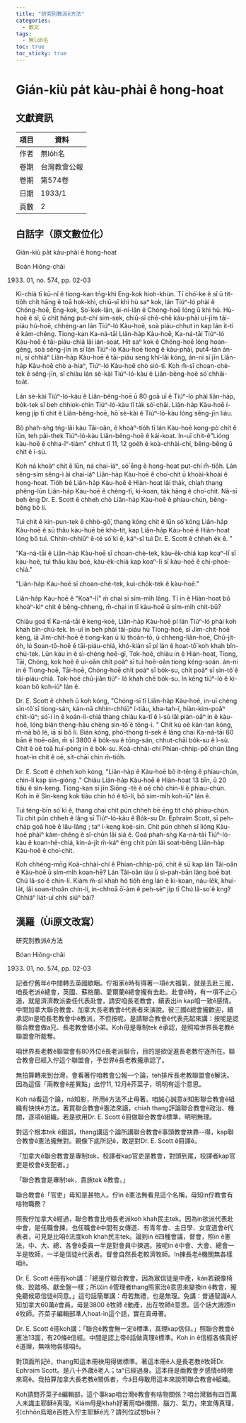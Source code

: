 ```yaml
---
title: "研究別教派ê方法"
categories:
  - 散文
tags:
  - 無lo̍h名
toc: true
toc_sticky: true
---
```


# Gián-kiù pa̍t kàu-phài ê hong-hoat

## 文獻資訊

| 項目 | 資料 |
|---|---|
| 作者 | 無lo̍h名 |
| 卷期 | 台灣教會公報 |
| 卷期 | 第574卷 |
| 日期 | 1933/1 |
| 頁數 | 2 |

## 白話字（原文數位化）

Gián-kiù pa̍t kàu-phài ê hong-hoat

Boán Hiông-châi

1933. 01, no. 574, pp. 02-03

Kì-chiá tī kū-nî ê tiong-kan tńg-khì Eng-kok hioh-khùn. Tī chó͘-ke ê sî ū tit-tio̍h chi̍t hāng ê toā hok-khì, chiū-sī khì hù saⁿ kok, lán Tiúⁿ-ló phài ê Chóng-hoē, Eng-kok, So͘-kek-lân, ài-ní-lân ê Chóng-hoē lóng ū khì hù. Hù-hoē ê sî, ū chi̍t hāng put-chí sim-sek, chiū-sī chē-chē kàu-phài uí-jīm tāi-piáu hù-hoē, chhéng-an lán Tiúⁿ-ló Kàu-hoē, soà piáu-chhut in kap lán it-tì ê kám-chêng. Tiong-kan Ka-ná-tāi Liân-ha̍p Kàu-hoē, Ka-ná-tāi Tiúⁿ-ló Kàu-hoē ê tāi-piáu-chiá lâi ián-soat. Hit saⁿ kok ê Chóng-hoē lóng hoan-gêng, soà sêng-jīn in sī lán Tiúⁿ-ló Kàu-hoē tiong ê kàu-phài, put4-tān án-ni, sī chhiáⁿ Liân-ha̍p Kàu-hoē ê tāi-piáu seng khí-lâi kóng, án-ni sī jīn Liân-ha̍p Kàu-hoē chò a-hiaⁿ, Tiúⁿ-ló Kàu-hoē chò sió-tī. Koh m̄-sī choan-chè-tek ê sêng-jīn, sī chiàu lán sè-kài Tiúⁿ-ló-kàu ê Liân-bêng-hoē só͘ chhâi-toa̍t.

Lán sè-kài Tiúⁿ-ló-kàu ê Liân-bêng-hoē ū 80 goā uī ê Tiúⁿ-ló phài liân-ha̍p, bo̍k-tek sī beh chhiok-chìn Tiúⁿ-ló-kàu tī ta̍k só͘-chāi. Liân-ha̍p Kàu-hoē í-keng ji̍p tī chit ê Liân-bêng-hoē, hō͘ sè-kài ê Tiúⁿ-ló-kàu lóng sêng-jīn liáu.

Bô phah-sǹg tńg-lâi kàu Tâi-oân, ē khoàⁿ-tio̍h tī lán Kàu-hoē kong-pò chi̍t ê lūn, teh pâi-thek Tiúⁿ-ló-kàu Liân-bêng-hoē ê kái-koat. In-uī chit-ê"Lióng kàu-hoē ê chha-īⁿ-tiám" chhut tī 11, 12 goe̍h ê koà-chhài-chí, bêng-bêng ū chit ê ì-sù.

Koh ná khoàⁿ chit ê lūn, ná chai-iáⁿ, só͘ ēng ê hong-hoat put-chí m̄-tio̍h. Lán sêng-sim sêng-ì ài chai-iáⁿ Liân-ha̍p Kàu-hoē ê cho͘-chit ū khoài-khoài ê hong-hoat. Tio̍h bé Liân-ha̍p Kàu-hoē ê Hiàn-hoat lâi tha̍k, chiah thang phêng-lūn Liân-ha̍p Kàu-hoē ê chèng-tī, ki-koan, ta̍k hāng ê cho͘-chit. Nā-sī beh ēng Dr. E. Scott ê chheh chò Liân-ha̍p Kàu-hoē ê phiau-chún, bêng-bêng bô lí.

Tuì chit ê kin-pun-tek ê chhò-gō͘, thang kóng chit ê lūn só͘ kóng Liân-ha̍p Kàu-hoē ê sū thâu kàu-huē bē khò-tit, kap Liân-ha̍p Kàu-hoē ê Hiàn-hoat lóng bô tuì. Chhin-chhiūⁿ ē-té só͘ kì ê, káⁿ-sī tuì Dr. E. Scott ê chheh e̍k ê. "

"Ka-ná-tāi ê Liân-ha̍p Kàu-hoē sī choan-chè-tek, kàu-e̍k-chiá kap koaⁿ-lī sī kàu-hoē, tuì thâu kàu boé, kàu-e̍k-chiá kap koaⁿ-lī sī kàu-hoē ê chi-phoè-chiá."

"Liân-ha̍p Kàu-hoē sī choan-chè-tek, kuì-cho̍k-tek ê kàu-hoē."

Liân-ha̍p Kàu-hoē ê "Koaⁿ-lī" m̄ chai sī sím-mi̍h lâng. Tī in ê Hiàn-hoat bô khoàⁿ-kìⁿ chit ê bêng-chheng, m̄-chai in tī kàu-hoē ū sím-mi̍h chit-bū?

Chiàu goá tī Ka-ná-tāi ê keng-koè, Liân-ha̍p Kàu-hoē pí lán Tiúⁿ-ló phài koh khah bîn-chú-tek. In-uī in beh phài tāi-piáu hù Tiong-hoē, sī Jim-chit-hoē kéng, iā Jim-chit-hoē ê tiong-kan ū lú thoân-tō, ū chheng-liân-hoē, Chú-ji̍t-o̍h, lú Soan-tō-hoē ê tāi-piáu-chiá, khó-kiàn sī pí lán ê hoat-tō͘ koh khah bîn-chú-tek. Lūn kàu in ê sì-chéng hoē-gī, Tok-hoē, chiàu in ê Hiàn-hoat, Tiong, Tāi, Chóng, kok hoē ê uí-oân chi̍t poàⁿ sī tuì hoē-oân tiong kéng-soán. án-ni in ê Tiong-hoē, Tāi-hoē, Chóng-hoē chi̍t poàⁿ sī bo̍k-su, chi̍t poàⁿ sī sìn-tô͘ ê tāi-piáu-chiá. Tok-hoē chū-jiân tiúⁿ- ló khah chē bo̍k-su. In kéng tiúⁿ-ló ê ki-koan bô koh-iūⁿ lán ê.

Dr. E. Scott ê chheh ū koh kóng, "Chóng-sī tī Liân-ha̍p Kàu-hoē, in-uī chèng sìn-tô͘ sī tiong-sán, kán-nā chhin-chhiūⁿ í-tiâu, kha-tah-í, hiàn-kim-poâⁿ chi̍t-iūⁿ; só͘-í in ê koán-lí-chiá thang chiàu ka-tī ê ì-sù lâi piàn-oāⁿ in ê kàu-hoē, lóng bián thèng-hāu chèng sìn-tô͘ ê tông-ì. " Chit kù oē kán-tan kóng, m̄-nā bô lé, iā sī bô lí. Bián kóng, phó͘-thong tì-sek ê lâng chai Ka-ná-tāi 60 bān ê hoē-oân, m̄ sī 3800 ê bo̍k-su ê tōng-sán, chhut-chāi bo̍k-su ê ì-sù. Chit ê oē toā huí-pòng in ê bo̍k-su. Koà-chhài-chí Phian-chhip-pō͘ chún lâng hoat-ìn chit ê oē, si̍t-chāi chin m̄-tio̍h.

Dr. E. Scott ê chheh koh kóng, "Liân-ha̍p ê Kàu-hoē bô it-tēng ê phiau-chún, chin-lí kap sìn-gióng ." Chiàu Liân-ha̍p Kàu-hoē ê Hiàn-hoat 13 bīn, ū 20 tiâu ê sìn-keng. Tiong-kan sī jīn Siōng -tè ê oē chò chin-lí ê phiau-chún. Koh in ê Sìn-keng kok tiâu chin hó ê tō-lí, bô sím-mi̍h koh-iūⁿ lán ê.

Tuì téng-bīn só͘ kì ê, thang chai chit pún chheh bē ēng tit chò phiau-chún. Tù chit pún chheh ê lâng sī Tiúⁿ-ló-kàu ê Bo̍k-su Dr. Ephraim Scott, sī peh-cha̍p goā hoè ê lāu-lâng ; taⁿ í-keng koè-sin. Chit pún chheh sī lióng Kàu-hoē pháiⁿ kám-chêng ê sî-chūn lâi siá ê. Goá phah-sǹg Ka-ná-tāi Tiúⁿ-ló-kàu ê koan-hē-chiá, kin-á-ji̍t m̄-káⁿ ēng chit pún lâi soat-bêng Liân-ha̍p Kàu-hoē ê cho͘-chit.

Koh chhéng-mn̄g Koà-chhài-chí ê Phian-chhip-pō͘, chit ê sū kap lán Tâi-oân ê Kàu-hoē ū sím-mi̍h koan-hē? Lán Tâi-oân iáu ū sì-pah-bān lâng boē bat Chú Iâ-so͘ ê chin-lí. Kiám m̄-sī khah hó tio̍h ēng lán ê ki-koan, náu-le̍k, khuì-la̍t, lâi soan-thoân chin-lí, ín-chhoā ō͘-àm ê peh-sèⁿ ji̍p tī Chú Iâ-so͘ ê kng? Chhiáⁿ lia̍t-uī chhì siūⁿ bāi?

## 漢羅（Ùi原文改寫）

研究別教派ê方法

Bóan Hiông-châi

1933. 01, no. 574, pp. 02-03

記者佇舊年ê中間轉去英國歇睏。佇祖家ê時有得著一項ê大福氣，就是去赴三國，咱長老派ê總會，英國、蘇格蘭、愛爾蘭ê總會攏有去赴。赴會ê時，有一項不止心適，就是濟濟教派委任代表赴會，請安咱長老教會，續表出in kap咱一致ê感情。中間加拿大聯合教會、加拿大長老教會ê代表者來演說。彼三國ê總會攏歡迎，續承認in是咱長老教會中ê教派，不但按呢，是請聯合教會ê代表先起來講：按呢是認聯合教會做a兄、長老教會做小弟。Koh毋是專制tek ê承認，是照咱世界長老教ê聯盟會所裁奪。

咱世界長老教ê聯盟會有80外位ê長老派聯合，目的是欲促進長老教佇逐所在。聯合教會已經入佇這个聯盟會，予世界ê長老教攏承認了。

無拍算轉來到台灣，會看著佇咱教會公報一个論，teh排斥長老教聯盟會ê解決。因為這個「兩教會ê差異點」出佇11, 12月ê芥菜子，明明有這个意思。

Koh ná看這个論，ná知影，所用ê方法不止毋著。咱誠心誠意ài知影聯合教會ê組織有快快ê方法。著買聯合教會ê憲法來讀，chiah thang評論聯合教會ê政治、機關，逐項ê組織。若是欲用Dr. E. Scott ê冊做聯合教會ê標準，明明無理。

對這个根本tek ê錯誤，thang講這个論所講聯合教會ê事頭教會袂靠--得，kap聯合教會ê憲法攏無對。親像下底所記ê，敢是對Dr. E. Scott ê冊譯ê。

「加拿大ê聯合教會是專制tek，校譯者kap官吏是教會，對頭到尾，校譯者kap官吏是校會ê支配者。」

「聯合教會是專制tek，貴族tek ê教會。」

聯合教會ê「官吏」毋知是甚物人。佇in ê憲法無看見這个名稱，毋知in佇教會有啥物職務？

照我佇加拿大ê經過，聯合教會比咱長老派koh khah民主tek。因為in欲派代表赴中會，是任職會揀，也任職會ê中間有女傳道、有青年會、主日學、女宣道會ê代表者，可見是比咱ê法度koh khah民主tek。論到in ê四種會議，督會，照in ê憲法，中、大、總、各會ê委員一半是對會員中揀選。按呢in ê中會、大會、總會一半是牧師，一半是信徒ê代表者。督會自然長老較濟牧師。In揀長老ê機關無各樣咱ê。

Dr. E. Scott ê冊有koh講：「總是佇聯合教會，因為眾信徒是中產，kán若親像椅條、跤踏椅、獻金盤一樣；所以in ê管理者thang照家治ê意思來變換in ê教會，攏免聽候眾信徒ê同意。」這句話簡單講：毋若無禮，也是無理。免講：普通智識ê人知加拿大60萬ê會員，毋是3800 ê牧師 ê動產，出在牧師ê意思。這个話大譭謗in ê牧師。芥菜子編輯部準人hoat-ìn這个話，實在真毋著。

Dr. E. Scott ê冊koh講：「聯合ê教會無一定ê標準，真理kap信仰。」照聯合教會ê憲法13面，有20條ê信經。中間是認上帝ê話做真理ê標準。Koh in ê信經各條真好ê道理，無啥物各樣咱ê。

對頂面所記ê，thang知這本冊袂用得做標準。著這本冊ê人是長老教ê牧師Dr. Ephraim Scott。是八十外歲ê老人；taⁿ已經過身。這本冊是兩教會歹感情ê時陣來寫ê。我拍算加拿大長老教ê關係者，今á日毋敢用這本來說明聯合教會ê組織。

Koh請問芥菜子ê編輯部，這个事kap咱台灣ê教會有啥物關係？咱台灣猶有四百萬人未識主耶穌ê真理。Kiám毋是khah好著用咱ê機關、腦力、氣力，來宣傳真理，引chhōn烏暗ê百姓入佇主耶穌ê光？請列位試想bāi？
